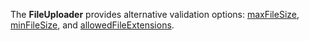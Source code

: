 The **FileUploader** provides alternative validation options: [maxFileSize](/api-reference/10%20UI%20Widgets/dxFileUploader/1%20Configuration/maxFileSize.md '/Documentation/ApiReference/UI_Widgets/dxFileUploader/Configuration/#maxFileSize'), [minFileSize](/api-reference/10%20UI%20Widgets/dxFileUploader/1%20Configuration/minFileSize.md '/Documentation/ApiReference/UI_Widgets/dxFileUploader/Configuration/#minFileSize'), and [allowedFileExtensions](/api-reference/10%20UI%20Widgets/dxFileUploader/1%20Configuration/allowedFileExtensions.md '/Documentation/ApiReference/UI_Widgets/dxFileUploader/Configuration/#allowedFileExtensions').